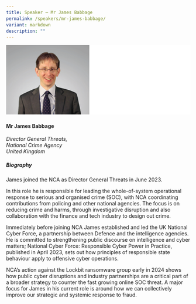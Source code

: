 ```yaml
---
title: Speaker – Mr James Babbage
permalink: /speakers/mr-james-babbage/
variant: markdown
description: ""
---
```

![](/images/2025%20speakers/james_babbage.png)
#### **Mr James Babbage**

*Director General Threats, <br>National Crime Agency<br>United Kingdom*

##### **Biography**
James joined the NCA as Director General Threats in June 2023.   

In this role he is responsible for leading the whole-of-system operational response to serious and organised crime (SOC), with NCA coordinating contributions from policing and other national agencies. The focus is on reducing crime and harms, through investigative disruption and also collaboration with the finance and tech industry to design out crime.  
 
Immediately before joining NCA James established and led the UK National Cyber Force, a partnership between Defence and the intelligence agencies.  He is committed to strengthening public discourse on intelligence and cyber matters; National Cyber Force: Responsible Cyber Power in Practice, published in April 2023, sets out how principles of responsible state behaviour apply to offensive cyber operations. 

NCA’s action against the Lockbit ransomware group early in 2024 shows how public cyber disruptions and industry partnerships are a critical part of a broader strategy to counter the fast growing online SOC threat. A major focus for James in his current role is around how we can collectively improve our strategic and systemic response to fraud.